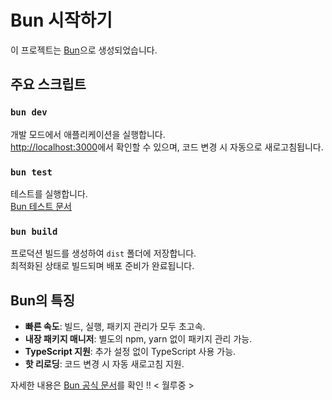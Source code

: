 # Bun 시작하기

이 프로젝트는 [Bun](https://bun.sh/)으로 생성되었습니다.

## 주요 스크립트

### `bun dev`
개발 모드에서 애플리케이션을 실행합니다.  
[http://localhost:3000](http://localhost:3000)에서 확인할 수 있으며, 코드 변경 시 자동으로 새로고침됩니다.

### `bun test`
테스트를 실행합니다.  
[Bun 테스트 문서](https://bun.sh/docs/cli/test)

### `bun build`
프로덕션 빌드를 생성하여 `dist` 폴더에 저장합니다.  
최적화된 상태로 빌드되며 배포 준비가 완료됩니다.

## Bun의 특징
- **빠른 속도**: 빌드, 실행, 패키지 관리가 모두 초고속.
- **내장 패키지 매니저**: 별도의 npm, yarn 없이 패키지 관리 가능.
- **TypeScript 지원**: 추가 설정 없이 TypeScript 사용 가능.
- **핫 리로딩**: 코드 변경 시 자동 새로고침 지원.

자세한 내용은 [Bun 공식 문서](https://bun.sh/docs)를 확인 !!  < 월루중 >
